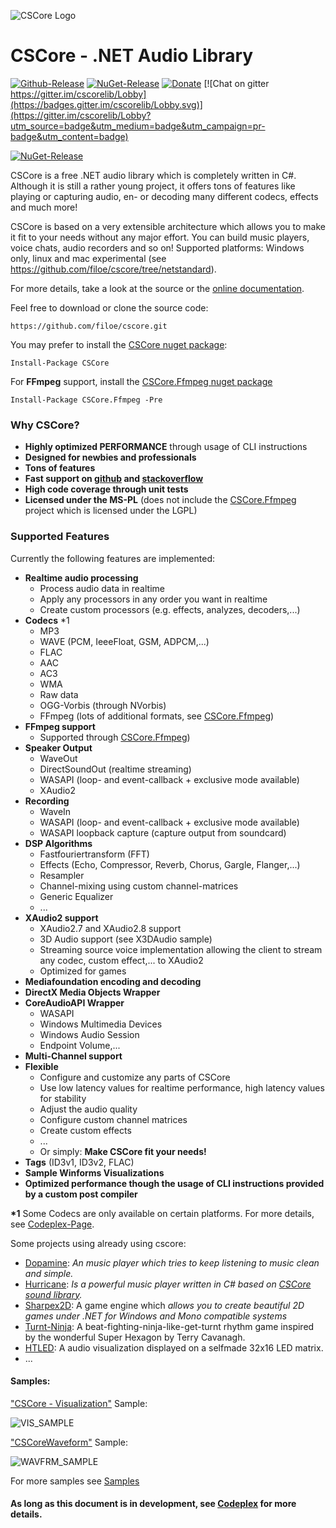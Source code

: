 ![CSCore Logo](http://fs1.directupload.net/images/150528/h8n8qwyc.png)


# CSCore - .NET Audio Library #

[![Github-Release](https://img.shields.io/github/release/filoe/cscore.svg)](https://github.com/filoe/cscore/releases)
[![NuGet-Release](https://img.shields.io/nuget/v/CSCore.svg)](https://www.nuget.org/packages/CSCore/)
[![Donate](https://img.shields.io/badge/Donate-PayPal-green.svg)](https://www.paypal.com/cgi-bin/webscr?cmd=_s-xclick&hosted_button_id=N2ZU8PSBFEXPJ)
[![Chat on gitter https://gitter.im/cscorelib/Lobby](https://badges.gitter.im/cscorelib/Lobby.svg)](https://gitter.im/cscorelib/Lobby?utm_source=badge&utm_medium=badge&utm_campaign=pr-badge&utm_content=badge)

[![NuGet-Release](https://img.shields.io/nuget/vpre/CSCore.Ffmpeg.svg?label=%22nuget%20CScore.Ffmpeg%22)](https://www.nuget.org/packages/CSCore.Ffmpeg/)

CSCore is a free .NET audio library which is completely written in C#. Although it is still a rather young project, it offers tons of features like playing or capturing audio, en- or decoding many different codecs, effects and much more!

CSCore is based on a very extensible architecture which allows you to make it fit to your needs without any major effort. You can build music players, voice chats, audio recorders and so on!
Supported platforms: Windows only, linux and mac experimental (see https://github.com/filoe/cscore/tree/netstandard).

For more details, take a look at the source or the [online documentation](http://filoe.github.io/cscore/sharpDox/).

Feel free to download or clone the source code:

    https://github.com/filoe/cscore.git

You may prefer to install the [CSCore nuget package](https://www.nuget.org/packages/CSCore/):

    Install-Package CSCore
    
For **FFmpeg** support, install the [CSCore.Ffmpeg nuget package](https://www.nuget.org/packages/CSCore.Ffmpeg/)

    Install-Package CSCore.Ffmpeg -Pre
    
### Why CSCore? ###
 - **Highly optimized PERFORMANCE** through usage of CLI instructions
 - **Designed for newbies and professionals** 
 - **Tons of features**
 - **Fast support on [github](https://github.com/filoe/cscore) and [stackoverflow](http://stackoverflow.com/questions/tagged/cscore)** 
 - **High code coverage through unit tests** 
 - **Licensed under the MS-PL** (does not include the [CSCore.Ffmpeg](https://github.com/filoe/cscore/tree/master/CSCore.Ffmpeg) project which is licensed under the LGPL)

### Supported Features ###

Currently the following features are implemented:

- **Realtime audio processing**
  - Process audio data in realtime
  - Apply any processors in any order you want in realtime
  - Create custom processors (e.g. effects, analyzes, decoders,...)
- **Codecs** *1
  - MP3
  - WAVE (PCM, IeeeFloat, GSM, ADPCM,...)
  - FLAC
  - AAC
  - AC3
  - WMA
  - Raw data
  - OGG-Vorbis (through NVorbis)
  - FFmpeg (lots of additional formats, see [CSCore.Ffmpeg](https://github.com/filoe/cscore/tree/master/CSCore.Ffmpeg))
- **FFmpeg support**
  - Supported through [CSCore.Ffmpeg](https://github.com/filoe/cscore/tree/master/CSCore.Ffmpeg))
- **Speaker Output**
  - WaveOut
  - DirectSoundOut (realtime streaming)
  - WASAPI (loop- and event-callback + exclusive mode available)
  - XAudio2
- **Recording**
  - WaveIn
  - WASAPI (loop- and event-callback + exclusive mode available)
  - WASAPI loopback capture (capture output from soundcard)
- **DSP Algorithms**
  - Fastfouriertransform (FFT)
  - Effects (Echo, Compressor, Reverb, Chorus, Gargle, Flanger,...)
  - Resampler
  - Channel-mixing using custom channel-matrices
  - Generic Equalizer
  - ...
- **XAudio2 support**
  - XAudio2.7 and XAudio2.8 support
  - 3D Audio support (see X3DAudio sample)
  - Streaming source voice implementation allowing
    the client to stream any codec, custom effect,... to XAudio2
  - Optimized for games
- **Mediafoundation encoding and decoding**
- **DirectX Media Objects Wrapper**
- **CoreAudioAPI Wrapper**
  - WASAPI
  - Windows Multimedia Devices
  - Windows Audio Session
  - Endpoint Volume,...
- **Multi-Channel support**
- **Flexible**
  - Configure and customize any parts of CSCore
  - Use low latency values for realtime performance, high latency values for stability
  - Adjust the audio quality
  - Configure custom channel matrices
  - Create custom effects
  - ...
  - Or simply: **Make CSCore fit your needs!**
- **Tags** (ID3v1, ID3v2, FLAC)
- **Sample Winforms Visualizations**
- **Optimized performance though the usage of CLI instructions provided by a custom post compiler**

**\*1** Some Codecs are only available on certain platforms. For more details, see [Codeplex-Page](http://cscore.codeplex.com/).

Some projects using already using cscore:
- [Dopamine](http://www.digimezzo.com/software/dopamine/): _An music player which tries to keep listening to music clean and simple._
- [Hurricane](https://github.com/Alkalinee/Hurricane): _Is a powerful music player written in C# based on [CSCore sound library](https://github.com/filoe/cscore)._
- [Sharpex2D](https://github.com/ThuCommix/Sharpex2D): A game engine which _allows you to create beautiful 2D games under .NET for Windows and Mono compatible systems_
- [Turnt-Ninja](https://github.com/opcon/turnt-ninja): A beat-fighting-ninja-like-get-turnt rhythm game inspired by the wonderful Super Hexagon by Terry Cavanagh.
- [HTLED](https://www.youtube.com/watch?v=tbrKepBgH3M): A audio visualization displayed on a selfmade 32x16 LED matrix.
- ...

#### Samples: ####

["CSCore - Visualization"](Samples/WinformsVisualization) Sample:

![VIS_SAMPLE](http://download-codeplex.sec.s-msft.com/Download?ProjectName=cscore&DownloadId=970569)

["CSCoreWaveform"](Samples/CSCoreWaveform) Sample:

![WAVFRM_SAMPLE](http://fs5.directupload.net/images/160229/adjvd9u9.png)

For more samples see [Samples](Samples/)

#### As long as this document is in development, see [Codeplex](http://cscore.codeplex.com/) for more details.  ####
